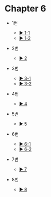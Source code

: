 # Chapter 6

- 1번
  - [▶️ 1-1](practice6-1-1.html)
  - [▶️ 1-2](practice6-1-2.html)
  
- 2번
  - [▶️ 2](practice6-2.html)
 
- 3번
  - [▶️ 3-1](practice6-3-1.html)
  - [▶️ 3-2](practice6-3-2.html)

- 4번
  - [▶️ 4](practice6-4.html)

- 5번
  - [▶️ 5](practice6-5.html)

- 6번
  - [▶️ 6-1](practice6-6-1.html)
  - [▶️ 6-2](practice6-6-2.html)

- 7번
  - [▶️ 7](practice6-7.html)
  
- 8번
  - [▶️ 8](practice6-8.html)
